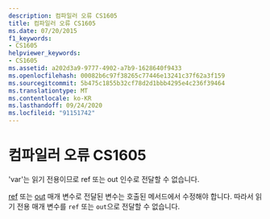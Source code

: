 ```yaml
---
description: 컴파일러 오류 CS1605
title: 컴파일러 오류 CS1605
ms.date: 07/20/2015
f1_keywords:
- CS1605
helpviewer_keywords:
- CS1605
ms.assetid: a202d3a9-9777-4902-a7b9-1628640f9433
ms.openlocfilehash: 00082b6c97f38265c77446e13241c37f62a3f159
ms.sourcegitcommit: 5b475c1855b32cf78d2d1bbb4295e4c236f39464
ms.translationtype: MT
ms.contentlocale: ko-KR
ms.lasthandoff: 09/24/2020
ms.locfileid: "91151742"
---
```

# <a name="compiler-error-cs1605"></a>컴파일러 오류 CS1605

'var'는 읽기 전용이므로 ref 또는 out 인수로 전달할 수 없습니다.  
  
 [ref](../language-reference/keywords/ref.md) 또는 [out](../language-reference/keywords/out-parameter-modifier.md) 매개 변수로 전달된 변수는 호출된 메서드에서 수정해야 합니다. 따라서 읽기 전용 매개 변수를 `ref` 또는 `out`으로 전달할 수 없습니다.
